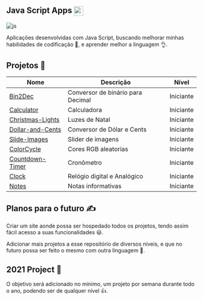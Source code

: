 ## Java Script Apps <img src="https://user-images.githubusercontent.com/63371945/106048067-2c1e3b00-60c3-11eb-921a-a79203035178.png" height="25" width="25" align="center">

![js](https://user-images.githubusercontent.com/63371945/106040433-39362c80-60b9-11eb-8ed6-0d9c5e6dbf72.png)

 Aplicações desenvolvidas com Java Script, buscando melhorar minhas habilidades de codificação 🧠, e aprender melhor a linguagem 👌. 

## Projetos 📁

| Nome             | Descrição                         | Nível     |
|------------------|-----------------------------------|-----------|
| [Bin2Dec](https://github.com/ramoncibas/JavaScript-Apps/tree/main/Projetos/Bin2Dec)          | Conversor de binário para Decimal | Iniciante |
| [Calculator](https://github.com/ramoncibas/JavaScript-Apps/tree/main/Projetos/Calculator)       | Calculadora                       | Iniciante |
| [Christmas-Lights](https://github.com/ramoncibas/JavaScript-Apps/tree/main/Projetos/Christmas-Lights) | Luzes de Natal                    | Iniciante |
| [Dollar-and-Cents](https://github.com/ramoncibas/JavaScript-Apps/tree/main/Projetos/Dollar-and-Cents) | Conversor de Dólar e Cents       | Iniciante |
| [Slide-Images](https://github.com/ramoncibas/JavaScript-Apps/tree/main/Projetos/Slides-Image) | Slider de imagens | Iniciante |
| [ColorCycle](https://github.com/ramoncibas/JavaScript-Apps/tree/main/Projetos/ColorCycle) | Cores RGB aleatorias | Iniciante |
| [Countdown-Timer](https://github.com/ramoncibas/JavaScript-Apps/tree/main/Projetos/Countdown-Timer) | Cronômetro | Iniciante |
| [Clock](https://github.com/ramoncibas/JavaScript-Apps/tree/main/Projetos/Clock/digital) | Relógio digital e Analógico| Iniciante | 
| [Notes](https://github.com/ramoncibas/JavaScript-Apps/tree/main/Projetos/Notes) | Notas informativas | Iniciante |

## Planos para o futuro ✍
Criar um site aonde possa ser hospedado todos os projetos, tendo assim fácil acesso a suas funcionalidades 😃.

Adicionar mais projetos a esse repositório de diversos níveis, e que no futuro possa ser feito o mesmo com outra linguagem 🙏.

## 2021 Project 📃
O objetivo será adicionado no mínimo, um projeto por semana durante todo o ano, podendo ser de qualquer nível 👍.

